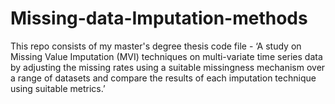 # Missing-data-Imputation-methods
This repo consists of my master's degree thesis code file - ‘A study on Missing Value Imputation (MVI) techniques on multi-variate time series data by adjusting the missing rates using a suitable missingness mechanism over a range of datasets and compare the results of each imputation technique using suitable metrics.’
